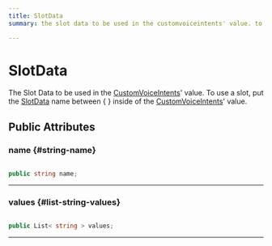 ```yaml
---
title: SlotData
summary: the slot data to be used in the customvoiceintents' value. to use a slot, put the slotdata name between { } inside of the customvoiceintents' value. 

---
```


# SlotData




The Slot Data to be used in the [CustomVoiceIntents](/versioned_docs/version-31-Aug-2023/unity-api/api/Classes/MLVoiceIntentsConfiguration/MLVoiceIntentsConfiguration.CustomVoiceIntents.md)' value. To use a slot, put the [SlotData](/versioned_docs/version-31-Aug-2023/unity-api/api/Classes/MLVoiceIntentsConfiguration/MLVoiceIntentsConfiguration.SlotData.md) name between { } inside of the [CustomVoiceIntents](/versioned_docs/version-31-Aug-2023/unity-api/api/Classes/MLVoiceIntentsConfiguration/MLVoiceIntentsConfiguration.CustomVoiceIntents.md)' value.   





## Public Attributes

### name {#string-name}

```csharp

public string name;

```






-----------

### values {#list-string-values}

```csharp

public List< string > values;

```






-----------


